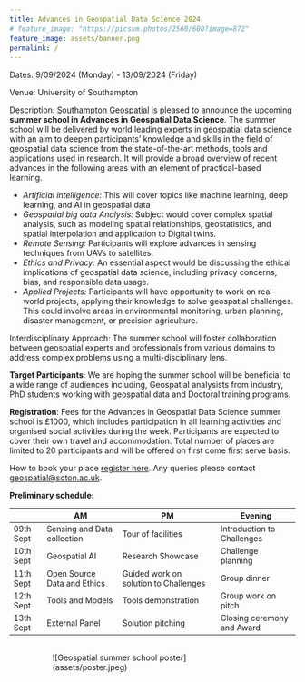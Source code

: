 ```yaml
---
title: Advances in Geospatial Data Science 2024
# feature_image: "https://picsum.photos/2560/600?image=872"
feature_image: assets/banner.png
permalink: /
---
```


Dates: 9/09/2024 (Monday) - 13/09/2024 (Friday)

Venue: University of Southampton 

Description: [Southampton Geospatial](https://www.southampton.ac.uk/research/institutes-centres/southampton-geospatial) is pleased to announce the upcoming __summer school in Advances in Geospatial Data Science__. The summer school will be delivered by world leading experts in geospatial data science with an aim to deepen participants’ knowledge and skills in the field of geospatial data science from the state-of-the-art methods, tools and applications used in research. It will provide a broad overview of recent advances in the following areas with an element of practical-based learning. 

- _Artificial intelligence:_ This will cover topics like machine learning, deep learning, and AI in geospatial data 
- _Geospatial big data Analysis:_ Subject would cover complex spatial analysis, such as modeling spatial relationships, geostatistics, and spatial interpolation and application to Digital twins.  
- _Remote Sensing:_ Participants will explore advances in sensing techniques from UAVs to satellites.  
- _Ethics and Privacy:_ An essential aspect would be discussing the ethical implications of geospatial data science, including privacy concerns, bias, and responsible data usage. 
- _Applied Projects:_ Participants will have opportunity to work on real-world projects, applying their knowledge to solve geospatial challenges. This could involve areas in environmental monitoring, urban planning, disaster management, or precision agriculture. 


Interdisciplinary Approach: The summer school will foster collaboration between geospatial experts and professionals from various domains to address complex problems using a multi-disciplinary lens. 

__Target Participants__:  We are hoping the summer school will be beneficial to a wide range of audiences including, Geospatial analysists from industry, PhD students working with geospatial data and Doctoral training programs.

__Registration__:  Fees for the Advances in Geospatial Data Science summer school is £1000, which includes participation in all learning activities and organised social activities during the week. Participants are expected to cover their own travel and accommodation. Total number of places are limited to 20 participants and will be offered on first come first serve basis. 

How to book your place [register here](https://go.soton.ac.uk/g3z). Any queries please contact [geospatial@soton.ac.uk](mailto:geospatial@soton.ac.uk).

__Preliminary schedule:__

|			| AM	                      |	PM                                     | Evening                    |
|-----------|-----------------------------|----------------------------------------|----------------------------|
|09th Sept	| Sensing and Data collection | Tour of facilities                     | Introduction to Challenges |
|10th Sept  | Geospatial AI               | Research Showcase 	                   | Challenge planning         |
|11th Sept  | Open Source Data and Ethics | Guided work  on solution to Challenges | Group dinner               |
|12th Sept  | Tools and Models            | Tools demonstration                    | Group work on pitch        |
|13th Sept  | External Panel              | Solution pitching                      | Closing ceremony and Award |


 <br>
 <span style="display: block; margin-left: auto; margin-right: auto; width: 70%;">
![Geospatial summer school poster](assets/poster.jpeg)
</span>
